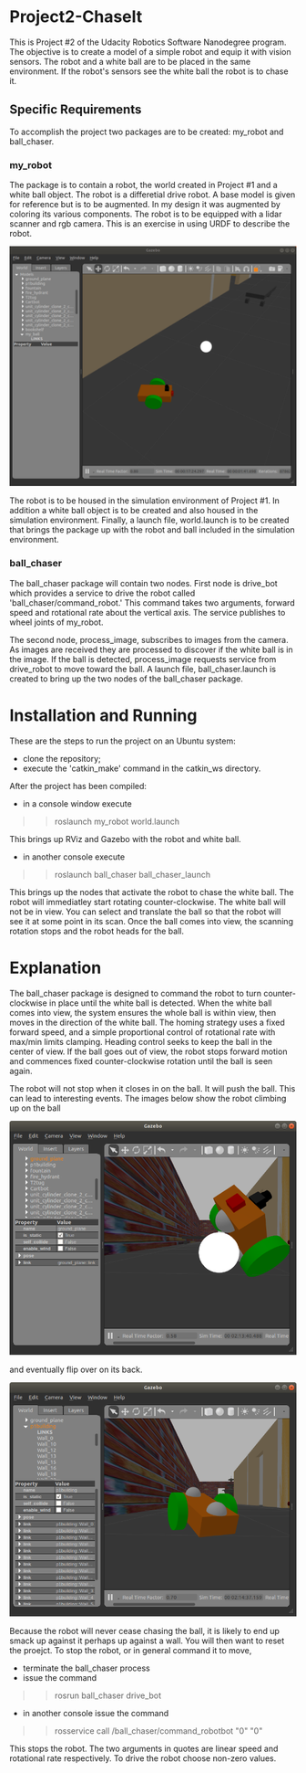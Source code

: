 # Project2-ChaseIt
This is Project #2 of the Udacity Robotics Software Nanodegree program. The objective is to create a model of a simple robot and equip it with vision sensors. The robot and a white ball are to be placed in the same environment. If the robot's sensors see the white ball the robot is to chase it.

## Specific Requirements
To accomplish the project two packages are to be created: my_robot and ball_chaser.

### my_robot
The package is to contain a robot, the world created in Project #1 and a white ball object. The robot is a differetial drive robot. A base model is given for reference but is to be augmented. In my design it was augmented by coloring its various components. The robot is to be equipped with a lidar scanner and rgb camera. This is an exercise in using URDF to describe the robot.

![my_robot](</workspace/images/ballchaser.gif>)

The robot is to be housed in the simulation environment of Project #1. In addition a white ball object is to be created and also housed in the simulation environment. Finally, a launch file, world.launch is to be created that brings the package up with the robot and ball included in the simulation environment.

### ball_chaser
The ball_chaser package will contain two nodes. First node is drive_bot which provides a service to drive the robot called 'ball_chaser/command_robot.' This command takes two arguments, forward speed and rotational rate about the vertical axis. The service publishes to wheel joints of my_robot.

The second node, process_image, subscribes to images from the camera. As images are received they are processed to discover if the white ball is in the image. If the ball is detected, process_image requests service from drive_robot to move toward the ball. A launch file, ball_chaser.launch is created to bring up the two nodes of the ball_chaser package.

# Installation and Running
These are the steps to run the project on an Ubuntu system:

- clone the repository;
- execute the 'catkin_make' command in the catkin_ws directory.

After the project has been compiled:

- in a console window execute<br>
>>roslaunch my_robot world.launch

This brings up RViz and Gazebo with the robot and white ball.

- in another console execute<br>
>>roslaunch ball_chaser ball_chaser_launch

This brings up the nodes that activate the robot to chase the white ball. The robot will immediatley start rotating counter-clockwise. The white ball will not be in view. You can select and translate the ball so that the robot will see it at some point in its scan. Once the ball comes into view, the scanning rotation stops and the robot heads for the ball.

# Explanation
The ball_chaser package is designed to command the robot to turn counter-clockwise in place until the white ball is detected. When the white ball comes into view, the system ensures the whole ball is within view, then moves in the direction of the white ball. The homing strategy uses a fixed forward speed, and a simple proportional control of rotational rate with max/min limits clamping. Heading control seeks to keep the ball in the center of view. If the ball goes out of view, the robot stops forward motion and commences fixed counter-clockwise rotation until the ball is seen again.

The robot will not stop when it closes in on the ball. It will push the ball. This can lead to interesting events. The images below show the robot climbing up on the ball

![climbing](</workspace/images/bot_climbing_ball.png>)

and eventually flip over on its back.

![climbing](</workspace/images/bot_rolled_over.png>)

Because the robot will never cease chasing the ball, it is likely to end up smack up against it perhaps up against a wall. You will then want to reset the proejct. To stop the robot, or in general command it to move,

- terminate the ball_chaser process
- issue the command
>>rosrun ball_chaser drive_bot
- in another console issue the command
>>rosservice call /ball_chaser/command_robotbot "0" "0"

This stops the robot. The two arguments in quotes are linear speed and rotational rate respectively. To drive the robot choose non-zero values.

